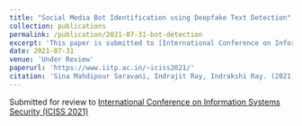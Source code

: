 ```yaml
---
title: "Social Media Bot Identification using Deepfake Text Detection"
collection: publications
permalink: /publication/2021-07-31-bot-detection
excerpt: 'This paper is submitted to [International Conference on Information Systems Security (ICISS 2021)](https://www.iitp.ac.in/~iciss2021/) for review.'
date: 2021-07-31
venue: 'Under Review'
paperurl: 'https://www.iitp.ac.in/~iciss2021/'
citation: 'Sina Mahdipour Saravani, Indrajit Ray, Indrakshi Ray. (2021). &quot;Social Media Bot Identification using Deepfake Text Detection.&quot; <i>Submitted to International Conference on Information Systems Security</i>.'
---
```

<!--This paper is about the number 2. The number 3 is left for future work.-->

Submitted for review to [International Conference on Information Systems Security (ICISS 2021)](https://www.iitp.ac.in/~iciss2021/)
<!--[Download paper here](http://academicpages.github.io/files/paper2.pdf)-->

<!--Recommended citation: Your Name, You. (2010). "Paper Title Number 2." <i>Journal 1</i>. 1(2).-->
